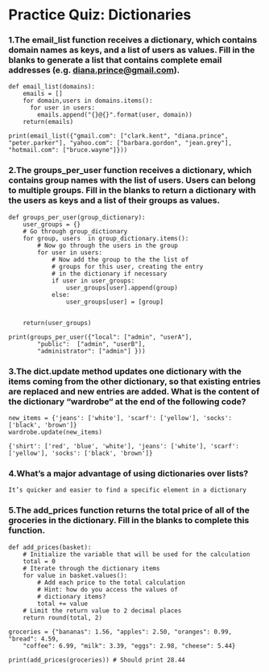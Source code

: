 # Practice Quiz: Dictionaries

### 1.The email_list function receives a dictionary, which contains domain names as keys, and a list of users as values. Fill in the blanks to generate a list that contains complete email addresses (e.g. diana.prince@gmail.com).

```
def email_list(domains):
	emails = []
	for domain,users in domains.items():
	  for user in users:
	    emails.append("{}@{}".format(user, domain))
	return(emails)

print(email_list({"gmail.com": ["clark.kent", "diana.prince", "peter.parker"], "yahoo.com": ["barbara.gordon", "jean.grey"], "hotmail.com": ["bruce.wayne"]}))
```

### 2.The groups_per_user function receives a dictionary, which contains group names with the list of users. Users can belong to multiple groups. Fill in the blanks to return a dictionary with the users as keys and a list of their groups as values.

```
def groups_per_user(group_dictionary):
	user_groups = {}
	# Go through group_dictionary
	for group, users  in group_dictionary.items():
		# Now go through the users in the group
		for user in users:
			# Now add the group to the the list of
			# groups for this user, creating the entry
            # in the dictionary if necessary
			if user in user_groups:
				user_groups[user].append(group)
			else:
				user_groups[user] = [group]
				

	return(user_groups)

print(groups_per_user({"local": ["admin", "userA"],
		"public":  ["admin", "userB"],
		"administrator": ["admin"] }))
```

### 3.The dict.update method updates one dictionary with the items coming from the other dictionary, so that existing entries are replaced and new entries are added. What is the content of the dictionary “wardrobe“ at the end of the following code?

```
new_items = {'jeans': ['white'], 'scarf': ['yellow'], 'socks': ['black', 'brown']}
wardrobe.update(new_items)
```

    {'shirt': ['red', 'blue', 'white'], 'jeans': ['white'], 'scarf': ['yellow'], 'socks': ['black', 'brown']}

### 4.What’s a major advantage of using dictionaries over lists?

    It’s quicker and easier to find a specific element in a dictionary

### 5.The add_prices function returns the total price of all of the groceries in the dictionary. Fill in the blanks to complete this function.

```
def add_prices(basket):
	# Initialize the variable that will be used for the calculation
	total = 0
	# Iterate through the dictionary items
	for value in basket.values():
		# Add each price to the total calculation
		# Hint: how do you access the values of
		# dictionary items?
		total += value
	# Limit the return value to 2 decimal places
	return round(total, 2)  

groceries = {"bananas": 1.56, "apples": 2.50, "oranges": 0.99, "bread": 4.59, 
	"coffee": 6.99, "milk": 3.39, "eggs": 2.98, "cheese": 5.44}

print(add_prices(groceries)) # Should print 28.44

```